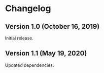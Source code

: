 # Changelog

## Version 1.0 (October 16, 2019)

Initial release.

## Version 1.1 (May 19, 2020)

Updated dependencies.
